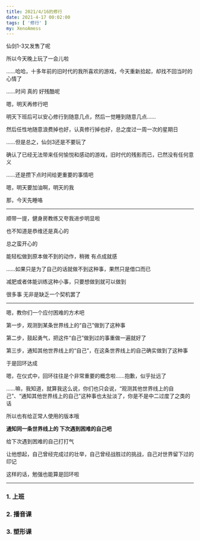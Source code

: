 ```yaml
---
title: 2021/4/16的修行
date: 2021-4-17 00:02:00
tags: [ '修行' ]
my: XenoAmess
---
```


仙剑1-3又发售了呢

所以今天晚上玩了一会儿啦

……哈哈，十多年前的旧时代的我所喜欢的游戏，今天重新拾起，却找不回当时的心情了

……时间 真的 好残酷呢

嗯，明天再修行吧

明天下班后可以安心修行到随意几点，然后一觉睡到随意几点……

然后任性地随意浪费掉也好，认真修行掉也好，总之度过一周一次的星期日

……但是总之，仙剑3还是不要玩了

确认了已经无法带来任何愉悦和感动的游戏，旧时代的残影而已，已然没有任何意义

……还是攒下点时间给更重要的事情吧

嗯，明天要加油啊，明天的我

那，今天先睡咯

---

顺带一提，健身房教练又夸我进步明显啦

也不知道是恭维还是真心的

总之蛮开心的

能轻松做到原本做不到的动作，稍微 有点成就感

……如果只是为了自己的话就做不到这种事，果然只是借口而已

减肥或者体能训练这种小事，只要想做到就可以做到

很多事 无非是缺乏一个契机罢了

---

嗯，教你们一个应付困难的方术吧

第一步，观测到某条世界线上的“自己”做到了这种事

第二步，鼓起勇气，把这件“自己”做到过的事重做一遍就好了

第三步，通知其他世界线上的“自己”，在这条世界线上的自己确实做到了这种事

于是回环达成

嗯，在仪式中，回环往往是个非常重要的概念啦……抱歉，似乎扯远了

……嘛，我知道，就算我这么说，你们也只会说，“观测其他世界线上的自己”、“通知其他世界线上的自己”这种事也太扯淡了，你是不是中二过度了之类的话

所以也有给正常人使用的版本哦

**通知同一条世界线上的 下次遇到困难的自己吧**

给下次遇到困难的自己打打气

让他想起，自己曾经完成过的壮举，自己曾经战胜过的挑战，自己对世界留下过的印记

这样的话，勉强也能算是回环啦

---

### 1. 上班

### 2. 播音课

### 3. 塑形课
